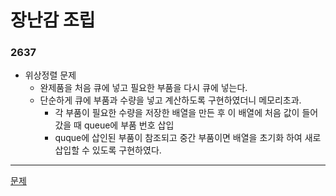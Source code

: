# 장난감 조립
### 2637
- 위상정렬 문제
	 - 완제품을 처음 큐에 넣고 필요한 부품을 다시 큐에 넣는다.
	 - 단순하게 큐에 부품과 수량을 넣고 계산하도록 구현하였더니 메모리초과.
 		- 각 부품이 필요한 수량을 저장한 배열을 만든 후 이 배열에 처음 값이 들어 갔을 때 queue에 부품 번호 삽입
		- quque에 삽인된 부품이 참조되고 중간 부품이면 배열을 초기화 하여 새로 삽입할 수 있도록 구현하였다.
		
***
[문제](https://www.acmicpc.net/problem/2637)